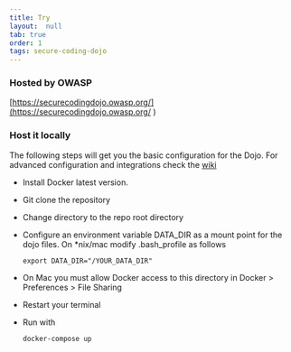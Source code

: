 ```yaml
---
title: Try
layout:  null
tab: true
order: 1
tags: secure-coding-dojo
---
```

### Hosted by OWASP
[https://securecodingdojo.owasp.org/](https://securecodingdojo.owasp.org/ )

### Host it locally
The following steps will get you the basic configuration for the Dojo. For advanced configuration and integrations check the [wiki](https://github.com/trendmicro/SecureCodingDojo/wiki/Deploying-with-Docker)

- Install Docker latest version.
- Git clone the repository
- Change directory to the repo root directory
- Configure an environment variable DATA_DIR as a mount point for the dojo files. On *nix/mac modify .bash_profile as follows

    `export DATA_DIR="/YOUR_DATA_DIR"`

- On Mac you must allow Docker access to this directory in Docker > Preferences > File Sharing
- Restart your terminal
- Run with

    `docker-compose up`
